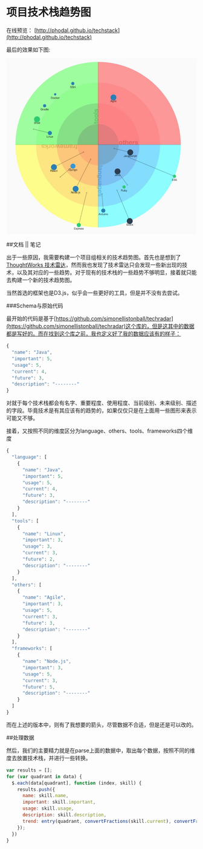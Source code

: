 # 项目技术栈趋势图

在线预览： [http://phodal.github.io/techstack](http://phodal.github.io/techstack)

最后的效果如下图:

![Screenshot](screenshot.jpg)


##文档 || 笔记

出于一些原因，我需要构建一个项目组相关的技术趋势图。首先也是想到了[ThoughtWorks 技术雷达](https://www.thoughtworks.com/cn/radar)，然而我也发现了技术雷达只会发现一些新出现的技术，以及其对应的一些趋势。对于现有的技术栈的一些趋势不够明显，接着就只能去构建一个新的技术趋势图。

当然首选的框架也是D3.js，似乎会一些更好的工具，但是并不没有去尝试。

###Schema与原始代码

最开始的代码是基于[https://github.com/simonellistonball/techradar](https://github.com/simonellistonball/techradar)这个库的，但是这其中的数据都是写好的。而在找到这个库之前，我也定义好了我的数据应该有的样子：

```javascript
{
  "name": "Java",
  "important": 5,
  "usage": 5,
  "current": 4,
  "future": 3,
  "description": "--------"
}
```    

对就于每个技术栈都会有名字、重要程度、使用程度、当前级别、未来级别、描述的字段。毕竟技术是有其应该有的趋势的，如果仅仅只是在上面用一些图形来表示可能又不够。

接着，又按照不同的维度区分为language、others、tools、frameworks四个维度

```javascript
{
  "language": [
    {
      "name": "Java",
      "important": 5,
      "usage": 5,
      "current": 4,
      "future": 3,
      "description": "--------"
    }
  ],
  "tools": [
    {
      "name": "Linux",
      "important": 3,
      "usage": 3,
      "current": 3,
      "future": 2,
      "description": "--------"
    }
  ],
  "others": [
    {
      "name": "Agile",
      "important": 3,
      "usage": 5,
      "current": 3,
      "future": 3,
      "description": "--------"
    }
  ],
  "frameworks": [
    {
      "name": "Node.js",
      "important": 3,
      "usage": 5,
      "current": 3,
      "future": 5,
      "description": "--------"
    }
  ]
}
```

而在上述的版本中，则有了我想要的箭头，尽管数据不合适，但是还是可以改的。

##处理数据 

然后，我们的主要精力就是在parse上面的数据中，取出每个数据，按照不同的维度去放置技术栈，并进行一些转换。

```javascript
var results = [];
for (var quadrant in data) {
  $.each(data[quadrant], function (index, skill) {
    results.push({
      name: skill.name,
      important: skill.important,
      usage: skill.usage,
      description: skill.description,
      trend: entry(quadrant, convertFractions(skill.current), convertFractions(skill.future))
    });
  })
}
```


